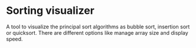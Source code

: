 # Sorting visualizer

A tool to visualize the principal sort algorithms as bubble sort, insertion sort or quicksort.
There are different options like manage array size and display speed.